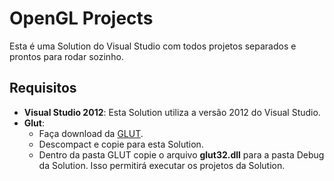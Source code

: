 OpenGL Projects
=================

Esta é uma Solution do Visual Studio com todos projetos separados e prontos para rodar sozinho.  

## Requisitos

* __Visual Studio 2012__: Esta Solution utiliza a versão 2012 do Visual Studio.
* __Glut__: 
    * Faça download da [GLUT](https://github.com/dbasilioesp/Processamento-Grafico-Unisinos/blob/master/Glut/GLUT.zip).
    * Descompact e copie para esta Solution.
    * Dentro da pasta GLUT copie o arquivo __glut32.dll__ para a pasta Debug da Solution. Isso permitirá executar os projetos da Solution.

